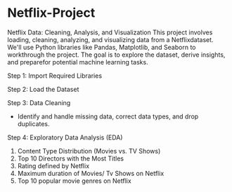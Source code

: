 # Netflix-Project

Netflix Data: Cleaning, Analysis, and Visualization
This project involves loading, cleaning, analyzing, and visualizing data from a Netflixdataset. We'll use Python libraries like Pandas, Matplotlib, and Seaborn to workthrough the project. The goal is to explore the dataset, derive insights, and preparefor potential machine learning tasks.

Step 1: Import Required Libraries

Step 2: Load the Dataset

Step 3: Data Cleaning
* Identify and handle missing data, correct data types, and drop duplicates.
  
Step 4: Exploratory Data Analysis (EDA)
1. Content Type Distribution (Movies vs. TV Shows)
2. Top 10 Directors with the Most Titles
3. Rating defined by Netflix
4. Maximum duration of Movies/ Tv Shows on Netflix
5. Top 10 popular movie genres on Netflix

